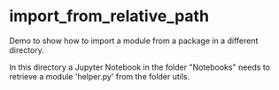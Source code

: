 # import_from_relative_path

Demo to show how to import a module from a package in a different directory.

In this directory a Jupyter Notebook in the folder "Notebooks" needs to retrieve a module 'helper.py' from the folder utils.
